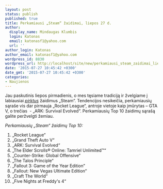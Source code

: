```yaml
---
layout: post
status: publish
published: true
title: Perkamiausi „Steam“ žaidimai, liepos 27 d.
author:
  display_name: Mindaugas Klumbis
  login: Katonas
  email: katonasf1@yahoo.com
  url: ''
author_login: Katonas
author_email: katonasf1@yahoo.com
wordpress_id: 8830
wordpress_url: http://localhost/site/new/perkamiausi_steam_zaidimai_liepos_27_d/
date: '2015-07-27 10:45:42 +0300'
date_gmt: '2015-07-27 10:45:42 +0300'
categories:
- Naujienos
---
```

<p>
	Jau paskutinis liepos pirmadienis, o mes tęsiame tradiciją ir žvelgiame į labiausiai <em><a href="http://store.steampowered.com/search/?filter=topsellers">pirktus</a></em> žaidimus &bdquo;Steam&ldquo;. Tendencijos nesikeičia, perkamiausių sąra&scaron;e vis dar pirmauja &bdquo;Rocket League&ldquo;, antroje vietoje kaip įmūrytas &ndash; GTA V, o trečias &nbsp;- &bdquo;ARK: Survival Evolved&ldquo;. Perkamiausių Top 10 žaidimų sąra&scaron;ą galite peržvelgti žemiau.</p>
<p>
	<em>Perkamiausių &bdquo;Steam&ldquo; žaidimų Top 10:</em></p>
<ol>
<li>
		&bdquo;Rocket League&ldquo;</li>
<li>
		&bdquo;Grand Theft Auto V&ldquo;</li>
<li>
		&bdquo;ARK: Survival Evolved&ldquo;</li>
<li>
		&bdquo;The Elder Scrolls&reg; Online: Tamriel Unlimited&trade;&ldquo;</li>
<li>
		&bdquo;Counter-Strike: Global Offensive&ldquo;</li>
<li>
		&bdquo;The Talos Principle&ldquo;</li>
<li>
		&bdquo;Fallout 3: Game of the Year Edition&ldquo;</li>
<li>
		&bdquo;Fallout: New Vegas Ultimate Edition&ldquo;</li>
<li>
		&bdquo;Craft The World&ldquo;</li>
<li>
		&bdquo;Five Nights at Freddy&#39;s 4&ldquo;</li>
</ol>

